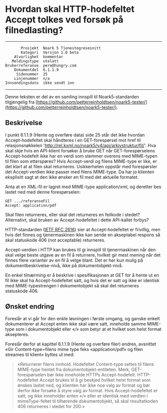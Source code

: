 Hvordan skal HTTP-hodefeltet Accept tolkes ved forsøk på filnedlasting?
=======================================================================

 ------------------  ---------------------------------
           Prosjekt  Noark 5 Tjenestegresesnitt
           Kategori  Versjon 1.0 beta
        Alvorlighet  kommentar
       Meldingstype  utelatt
    Brukerreferanse  pere@hungry.com
        Dokumentdel  6.1.1.9
         Sidenummer  25
        Linjenummer  n/a
    Innsendingsdato  ikke sendt inn
 ------------------  ---------------------------------

Denne teksten er del av en samling innspill til Noark5-standarden
tilgjengelig fra [https://github.com/petterreinholdtsen/noark5-tester/](https://github.com/petterreinholdtsen/noark5-tester/).

Beskrivelse
-----------

I punkt 6.1.1.9 (Hente og overføre data) side 25 står det ikke hvordan
Accept-hodefeltet skal håndteres i en GET-forespørsel mot href til
relasjonsnøkkelen
'http://rel.kxml.no/noark5/v4/api/arkivstruktur/fil/'.  Hva skal skje
hvis en API-klient forsøker å bruke GET når GET-forespørselens
Accept-hodefelt ikke har en verdi som stemmer overens med MIME-typen
til filen som etterspøres?  Hvis Accept-verdi og filens MIME-type er
like, er det klart at at filen skal returneres.  Usikkerheten oppstår
med forespørsler det Accept-verdien ikke passer med filens MIME-type.
Da har jo klienten eksplisitt sagt at den ikke ønsker en fil med det
aktuelle formatet.

Anta at en XML-fil er lagret med MIME-type application/xml, og
deretter bes lastet ned med denne forespørselen:

```
GET .../referanseFil
Accept: application/pdf
```

Skal filen returneres, eller skal det returneres en feilkode i stedet?
Alternativt, skal bruken av Accept-hodefeltet i dette API-kallet
forbys?

HTTP-standarden ([IETF RFC
2616](https://www.w3.org/Protocols/rfc2616/rfc2616-sec14.html)) sier
at Accept-hodefeltet er frivillig, men hvis det finnes og
tjenermaskinen ikke kan sende en akseptabel respons så skal statuskode
406 (not acceptable) returneres.

Accept-verdien i HTTP kan brukes til gi innspill til tjenermaskinen
når den skal velge beste utgave av en fil å returnere, hvilket gir
mest mening når det finnes flere varianter av en fil å velge blant.
Det er her kun mulig på dokumentbeskrivelse-nivå, ikke på
dokumentobjekt-nivå.

En enkel tilnærming er å beskrive i spesifikasjonen at GET for å hente
ut en fil ikke skal ha Accept-hodefeltet satt, og hvis det er satt og
ikke er identisk med MIME-typestrengen i dokumentobjekt så skal det
returneres statuskode 406.

Ønsket endring
--------------

Foreslår at vi går for den enkle løsningen i første omgang, og ganske
enkelt dokumenterer at Accept enten ikke skal være satt, inneholde
samme MIME-type som i dokumentobjekt eller «*/*» som betyr at et
hvilket som helst format aksepteres.

Foreslår derfor at kapittel 6.1.1.9 (Hente og overføre filer) endres,
avsnittet «Gir Content-type=filens mime type feks «application/pdf» og
filen streames til klient» byttes ut med:

> «Returnerer filens innhold.  Hodefeltet Content-type settes til
> filens MIME-type hentet fra dokumentobjekt-entiteten.  Merk,
> GET-forespørselen bør ikke inneholde HTTPs Accept-hodefelt.
> HTTP-hodefeltet Accept brukes til å gi beskjed hvilket helst format
> som ønskes lastet ned, og klienten har ikke noe valg av format og
> bør derfor ikke forsøke å styre valg av format.  Hvis
> Accept-hodefeltet er satt, og ikke inneholder enten «*/*» eller er
> identisk med verdien i mimeType-feltet til tilhørende
> dokumentobjekt, så skal resultatkoden 406 returneres i stedet for
> 200.»
